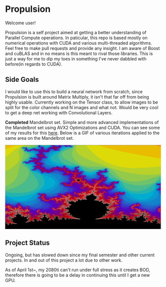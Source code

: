 # Propulsion

Welcome user!

Propulsion is a self project aimed at getting a better understanding of Parallel Compute operations. In paticular, this repo is 
based mostly on numerical operations with CUDA and various multi-threaded algorithms. Feel free to make pull requests and 
provide any insight. I am aware of Boost and cuBLAS and in no means is this meant to rival those libraries. This is just 
a way for me to dip my toes in something I've never dabbled with before(in regards to CUDA). 

## Side Goals
I would like to use this to build a neural network from scratch, since Propulsion is built around Matrix Multiply, it isn't that far off
from being highly usable. Currently working on the Tensor class, to allow images to be split for the color channels and N images and what not. 
Would be very cool to get a deep net working with Convolutional Layers.

**Completed** Mandelbrot set. Simple and more advanced implementations of the Mandelbrot set using AVX2 Optimizations and CUDA. You can see some of my results 
for this [here](https://rottenroddan.github.io/#projectsContainer). Below is a GIF of various iterations applied to the same area on the Mandelbrot set.

![](images/mandelbrotExample.gif)

## Project Status
Ongoing, but has slowed down since my final semester and other current projects. In and out of this project a lot due to other work.

As of April 1st~, my 2080ti can't run under full stress as it creates BOD, therefore there is going to be a delay in continuing this until I get a new GPU.
